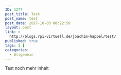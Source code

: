 ```yaml
---
ID: 1277
post_title: Test
post_name: test
post_date: 2017-10-03 08:22:50
layout: post
link: >
  http://blogs.rpi-virtuell.de/joachim-happel/test/
published: true
tags: [ ]
categories:
  - Allgemein
---
```

Test
noch mehr Inhalt

